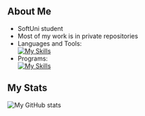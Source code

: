 ## About Me
- SoftUni student
- Most of my work is in private repositories
- Languages and Tools:<br>
  [![My Skills](https://skillicons.dev/icons?i=angular,ts,html,css,java,cs,dotnet,gitlab,github)](https://skillicons.dev)
- Programs:<br>
  [![My Skills](https://skillicons.dev/icons?i=idea,visualstudio,vscode)](https://skillicons.dev)

## My Stats
![My GitHub stats](https://github-readme-stats.vercel.app/api?username=SoundOfPoggers&show_icons=true&theme=dracula)<br>
